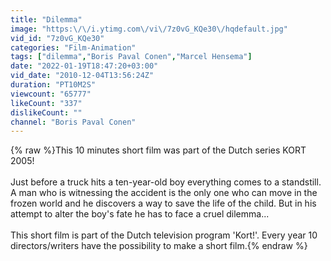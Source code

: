 ```yaml
---
title: "Dilemma"
image: "https:\/\/i.ytimg.com\/vi\/7z0vG_KQe30\/hqdefault.jpg"
vid_id: "7z0vG_KQe30"
categories: "Film-Animation"
tags: ["dilemma","Boris Paval Conen","Marcel Hensema"]
date: "2022-01-19T18:47:20+03:00"
vid_date: "2010-12-04T13:56:24Z"
duration: "PT10M2S"
viewcount: "65777"
likeCount: "337"
dislikeCount: ""
channel: "Boris Paval Conen"
---
```

{% raw %}This 10 minutes short film was part of the Dutch series KORT 2005!<br /><br />Just before a truck hits a ten-year-old boy everything comes to a standstill. A man who is witnessing the accident is the only one who can move in the frozen world and he discovers a way to save the life of the child. But in his attempt to alter the boy's fate he has to face a cruel dilemma...<br /><br />This short film is part of the Dutch television program 'Kort!'. Every year 10 directors/writers have the possibility to make a short film.{% endraw %}
